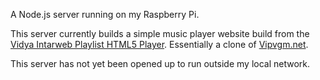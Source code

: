 A Node.js server running on my Raspberry Pi.

This server currently builds a simple music player website build from the [Vidya Intarweb Playlist HTML5 Player](https://github.com/fpgaminer/vip-html5-player). Essentially a clone of [Vipvgm.net](https://www.vipvgm.net/).

This server has not yet been opened up to run outside my local network.